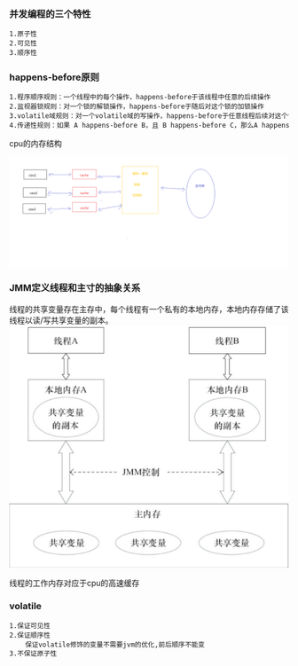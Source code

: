 ### 并发编程的三个特性
```xml
1.原子性
2.可见性
3.顺序性
```

### happens-before原则
```xml
1.程序顺序规则：一个线程中的每个操作，happens-before于该线程中任意的后续操作
2.监视器锁规则：对一个锁的解锁操作，happens-before于随后对这个锁的加锁操作
3.volatile域规则：对一个volatile域的写操作，happens-before于任意线程后续对这个volatile域的读
4.传递性规则：如果 A happens-before B，且 B happens-before C，那么A happens-before C
```


cpu的内存结构

![Image text](https://github.com/zdatbit/thread/blob/master/zdatbit.thread/src/main/resources/cpu%E5%86%85%E5%AD%98%E5%A4%A7%E8%87%B4%E7%BB%93%E6%9E%84.png)


### JMM定义线程和主寸的抽象关系
线程的共享变量存在主存中，每个线程有一个私有的本地内存，本地内存存储了该线程以读/写共享变量的副本。
![Image text](Jmm内存.png)

线程的工作内存对应于cpu的高速缓存


### volatile 
```xml
1.保证可见性
2.保证顺序性
    保证volatile修饰的变量不需要jvm的优化,前后顺序不能变    
3.不保证原子性
```